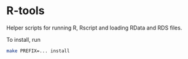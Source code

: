 R-tools
=======

Helper scripts for running R, Rscript and loading RData and RDS files.

To install, run

```bash
make PREFIX=... install
```
